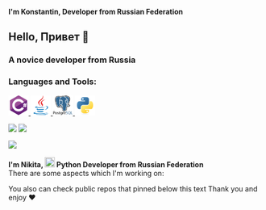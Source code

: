 **I'm Konstantin, Developer from Russian Federation**<br>

## Hello, Привет 👋

### A novice developer from Russia
### Languages and Tools:
<p align="left"> <a href="https://www.w3schools.com/cs/" target="_blank" rel="noreferrer"> <img src="https://raw.githubusercontent.com/devicons/devicon/master/icons/csharp/csharp-original.svg" alt="csharp" width="40" height="40"/> </a> <a href="https://www.java.com" target="_blank" rel="noreferrer"> <img src="https://raw.githubusercontent.com/devicons/devicon/master/icons/java/java-original.svg" alt="java" width="40" height="40"/> </a> <a href="https://www.postgresql.org" target="_blank" rel="noreferrer"> <img src="https://raw.githubusercontent.com/devicons/devicon/master/icons/postgresql/postgresql-original-wordmark.svg" alt="postgresql" width="40" height="40"/> </a> <a href="https://www.python.org" target="_blank" rel="noreferrer"> <img src="https://raw.githubusercontent.com/devicons/devicon/master/icons/python/python-original.svg" alt="python" width="40" height="40"/> </a> </p>

![](https://github-readme-stats.vercel.app/api?username=v1nn4ik&hide=contribs&hide_title=true&hide_border=true&show_icons=true&theme=tokyonight&locale=en)
![](https://github-readme-stats.vercel.app/api/top-langs?username=v1nn4ik&hide_border=true&show_icons=true&theme=radical&locale=en&layout=compact&bg_color=1a1b27)

![](https://komarev.com/ghpvc/?username=v1nn4ik&label=Profile%20views&color=1a1b27&style=flat)





**I'm Nikita, <img src="/svg/python-color.svg" width=20 height=20> Python Developer from Russian Federation**<br>
There are some aspects which I'm working on:




You also can check public repos that pinned below this text
Thank you and enjoy ❤️
